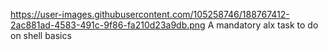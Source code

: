 https://user-images.githubusercontent.com/105258746/188767412-2ac881ad-4583-491c-9f86-fa210d23a9db.png
A mandatory alx task to do on shell basics
